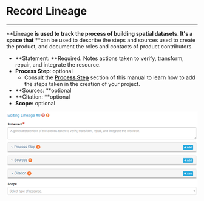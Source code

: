 # Record Lineage

---

**Lineage **is used to track the process of building spatial datasets. It's a space that** **can be used to describe the steps and sources  used to create the product, and document the roles and contacts of product contributors.

* **Statement: **Required. Notes actions taken to verify, transform, repair, and integrate the resource.
* **Process Step**: optional  
  * Consult the [**Process Step**](/record/edit/distribution/process-step.md) section of this manual to learn how to add the steps taken in the creation of your project.
* **Sources: **optional
* **Citation: **optional
* **Scope:** optional

![](/assets/Lineage_Window.png)

